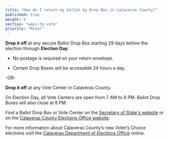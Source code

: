 ```yaml
---
title: "How do I return my ballot by Drop Box in Calaveras County?"
published: true
weight: 8
section: "ways-to-vote"
priority: "Minor"
---
```


**Drop it off** at any secure Ballot Drop Box starting 29 days before the election through **Election Day**.    

- No postage is required on your return envelope.  

- Certain Drop Boxes will be accessible 24 hours a day.        

-OR-

**Drop it off** at any Vote Center in Calaveras County.   

On Election Day, all Vote Centers are open from 7 AM to 8 PM. Ballot Drop Boxes will also close at 8 PM. 

Find a Ballot Drop Box or Vote Center on the [Secretary of State's website](https://caearlyvoting.sos.ca.gov/) or on the [Calaveras County Elections Office website](https://elections.calaverasgov.us/Next-Election/June-Primary-Election/Where-to-Vote). 

For more information about Calaveras County’s new Voter’s Choice elections visit the [Calaveras Department of Elections Office](https://elections.calaverasgov.us/Voter-Services/VCA) online.  

